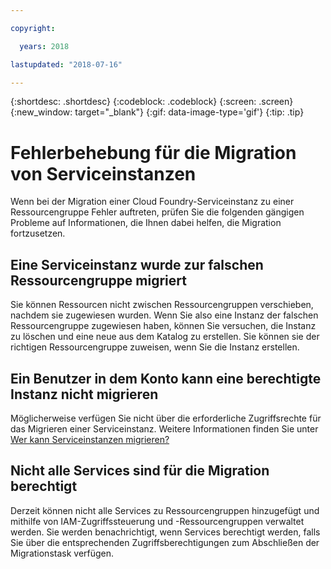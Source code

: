 ```yaml
---

copyright:

  years: 2018

lastupdated: "2018-07-16"

---
```


{:shortdesc: .shortdesc}
{:codeblock: .codeblock}
{:screen: .screen}
{:new_window: target="_blank"}
{:gif: data-image-type='gif'}
{:tip: .tip}

# Fehlerbehebung für die Migration von Serviceinstanzen

Wenn bei der Migration einer Cloud Foundry-Serviceinstanz zu einer Ressourcengruppe Fehler auftreten, prüfen Sie die folgenden gängigen Probleme auf Informationen, die Ihnen dabei helfen, die Migration fortzusetzen.

## Eine Serviceinstanz wurde zur falschen Ressourcengruppe migriert

Sie können Ressourcen nicht zwischen Ressourcengruppen verschieben, nachdem sie zugewiesen wurden. Wenn Sie also eine Instanz der falschen Ressourcengruppe zugewiesen haben, können Sie versuchen, die Instanz zu löschen und eine neue aus dem Katalog zu erstellen. Sie können sie der richtigen Ressourcengruppe zuweisen, wenn Sie die Instanz erstellen.

## Ein Benutzer in dem Konto kann eine berechtigte Instanz nicht migrieren

Möglicherweise verfügen Sie nicht über die erforderliche Zugriffsrechte für das Migrieren einer Serviceinstanz. Weitere Informationen finden Sie unter [Wer kann Serviceinstanzen migrieren?](/docs/resources/instance_migration.html#whocanmigrate)

## Nicht alle Services sind für die Migration berechtigt

Derzeit können nicht alle Services zu Ressourcengruppen hinzugefügt und mithilfe von IAM-Zugriffssteuerung und -Ressourcengruppen verwaltet werden. Sie werden benachrichtigt, wenn Services berechtigt werden, falls Sie über die entsprechenden Zugriffsberechtigungen zum Abschließen der Migrationstask verfügen.
